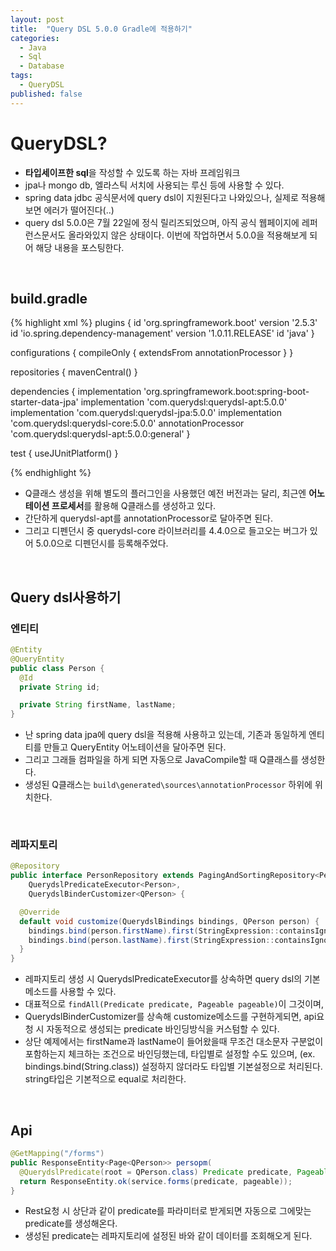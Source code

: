 ```yaml
---
layout: post
title:  "Query DSL 5.0.0 Gradle에 적용하기"
categories:
  - Java
  - Sql
  - Database
tags:
  - QueryDSL
published: false
---
```


# QueryDSL?
- **타입세이프한 sql**을 작성할 수 있도록 하는 자바 프레임워크
- jpa나 mongo db, 엘라스틱 서치에 사용되는 루신 등에 사용할 수 있다.
- spring data jdbc 공식문서에 query dsl이 지원된다고 나와있으나, 실제로 적용해보면 에러가 떨어진다(..)
- query dsl 5.0.0은 7월 22일에 정식 릴리즈되었으며, 아직 공식 웹페이지에 레퍼런스문서도 올라와있지 않은 상태이다.
이번에 작업하면서 5.0.0을 적용해보게 되어 해당 내용을 포스팅한다.
<br/>


## build.gradle
{% highlight xml %}
plugins {
    id 'org.springframework.boot' version '2.5.3'
    id 'io.spring.dependency-management' version '1.0.11.RELEASE'
    id 'java'
}

configurations {
    compileOnly {
        extendsFrom annotationProcessor
    }
}

repositories {
    mavenCentral()
}

dependencies {
    implementation 'org.springframework.boot:spring-boot-starter-data-jpa'
    implementation 'com.querydsl:querydsl-apt:5.0.0'
    implementation 'com.querydsl:querydsl-jpa:5.0.0'
    implementation 'com.querydsl:querydsl-core:5.0.0'
    annotationProcessor 'com.querydsl:querydsl-apt:5.0.0:general'
}

test {
    useJUnitPlatform()
}

{% endhighlight %}

- Q클래스 생성을 위해 별도의 플러그인을 사용했던 예전 버전과는 달리, 최근엔 **어노테이션 프로세서**를 활용해 Q클래스를 생성하고 있다.
- 간단하게 querydsl-apt를 annotationProcessor로 달아주면 된다.
- 그리고 디펜던시 중 querydsl-core 라이브러리를 4.4.0으로 들고오는 버그가 있어 5.0.0으로 디펜던시를 등록해주었다.
<br/>


## Query dsl사용하기
### 엔티티
```java
@Entity
@QueryEntity
public class Person {
  @Id
  private String id;

  private String firstName, lastName;
}
```
- 난 spring data jpa에 query dsl을 적용해 사용하고 있는데,
기존과 동일하게 엔티티를 만들고 QueryEntity 어노테이션을 달아주면 된다.
- 그리고 그래들 컴파일을 하게 되면 자동으로 JavaCompile할 때 Q클래스를 생성한다.
- 생성된 Q클래스는 `build\generated\sources\annotationProcessor` 하위에 위치한다.
<br/>


### 레파지토리
```java
@Repository
public interface PersonRepository extends PagingAndSortingRepository<Person, String>,
    QuerydslPredicateExecutor<Person>,
    QuerydslBinderCustomizer<QPerson> {

  @Override
  default void customize(QuerydslBindings bindings, QPerson person) {
    bindings.bind(person.firstName).first(StringExpression::containsIgnoreCase);
    bindings.bind(person.lastName).first(StringExpression::containsIgnoreCase);
  }
}
```
- 레파지토리 생성 시 QuerydslPredicateExecutor를 상속하면 query dsl의 기본 메소드를 사용할 수 있다.
- 대표적으로 `findAll(Predicate predicate, Pageable pageable)`이 그것이며, 
- QuerydslBinderCustomizer를 상속해 customize메소드를 구현하게되면, api요청 시 자동적으로 생성되는 
predicate 바인딩방식을 커스텀할 수 있다.
- 상단 예제에서는 firstName과 lastName이 들어왔을때 무조건 대소문자 구분없이 포함하는지 체크하는 조건으로 바인딩했는데,
타입별로 설정할 수도 있으며, (ex. bindings.bind(String.class)) 설정하지 않더라도 타입별 기본설정으로 처리된다.
string타입은 기본적으로 equal로 처리한다.
<br/>


## Api
```java
@GetMapping("/forms")
public ResponseEntity<Page<QPerson>> persopm(
  @QuerydslPredicate(root = QPerson.class) Predicate predicate, Pageable pageable) {
  return ResponseEntity.ok(service.forms(predicate, pageable));
}
```
- Rest요청 시 상단과 같이 predicate를 파라미터로 받게되면 자동으로 그에맞는 predicate를 생성해온다.
- 생성된 predicate는 레파지토리에 설정된 바와 같이 데이터를 조회해오게 된다.
